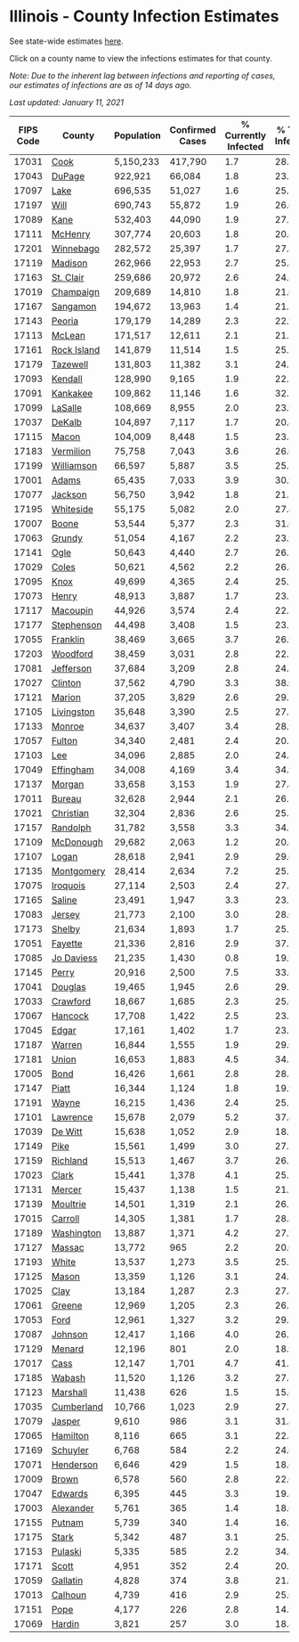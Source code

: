 # Illinois - County Infection Estimates

See state-wide estimates [here](/infections/us-il).

Click on a county name to view the infections estimates for that county.

*Note: Due to the inherent lag between infections and reporting of cases, our estimates of infections are as of 14 days ago.*

*Last updated: January 11, 2021*

|   FIPS Code |                     County |   Population |   Confirmed Cases |   % Currently Infected |   % Total Infected |
|-------------|----------------------------|--------------|-------------------|------------------------|--------------------|
|       17031 |               [Cook](cook) |    5,150,233 |           417,790 |                    1.7 |               28.8 |
|       17043 |           [DuPage](dupage) |      922,921 |            66,084 |                    1.8 |               23.3 |
|       17097 |               [Lake](lake) |      696,535 |            51,027 |                    1.6 |               25.2 |
|       17197 |               [Will](will) |      690,743 |            55,872 |                    1.9 |               26.0 |
|       17089 |               [Kane](kane) |      532,403 |            44,090 |                    1.9 |               27.1 |
|       17111 |         [McHenry](mchenry) |      307,774 |            20,603 |                    1.8 |               20.8 |
|       17201 |     [Winnebago](winnebago) |      282,572 |            25,397 |                    1.7 |               27.8 |
|       17119 |         [Madison](madison) |      262,966 |            22,953 |                    2.7 |               25.4 |
|       17163 |     [St. Clair](st.-clair) |      259,686 |            20,972 |                    2.6 |               24.3 |
|       17019 |     [Champaign](champaign) |      209,689 |            14,810 |                    1.8 |               21.0 |
|       17167 |       [Sangamon](sangamon) |      194,672 |            13,963 |                    1.4 |               21.2 |
|       17143 |           [Peoria](peoria) |      179,179 |            14,289 |                    2.3 |               22.9 |
|       17113 |           [McLean](mclean) |      171,517 |            12,611 |                    2.1 |               21.2 |
|       17161 | [Rock Island](rock-island) |      141,879 |            11,514 |                    1.5 |               25.1 |
|       17179 |       [Tazewell](tazewell) |      131,803 |            11,382 |                    3.1 |               24.5 |
|       17093 |         [Kendall](kendall) |      128,990 |             9,165 |                    1.9 |               22.1 |
|       17091 |       [Kankakee](kankakee) |      109,862 |            11,146 |                    1.6 |               32.2 |
|       17099 |         [LaSalle](lasalle) |      108,669 |             8,955 |                    2.0 |               23.9 |
|       17037 |           [DeKalb](dekalb) |      104,897 |             7,117 |                    1.7 |               20.4 |
|       17115 |             [Macon](macon) |      104,009 |             8,448 |                    1.5 |               23.8 |
|       17183 |     [Vermilion](vermilion) |       75,758 |             7,043 |                    3.6 |               26.0 |
|       17199 |   [Williamson](williamson) |       66,597 |             5,887 |                    3.5 |               25.1 |
|       17001 |             [Adams](adams) |       65,435 |             7,033 |                    3.9 |               30.9 |
|       17077 |         [Jackson](jackson) |       56,750 |             3,942 |                    1.8 |               21.2 |
|       17195 |     [Whiteside](whiteside) |       55,175 |             5,082 |                    2.0 |               27.4 |
|       17007 |             [Boone](boone) |       53,544 |             5,377 |                    2.3 |               31.0 |
|       17063 |           [Grundy](grundy) |       51,054 |             4,167 |                    2.2 |               23.9 |
|       17141 |               [Ogle](ogle) |       50,643 |             4,440 |                    2.7 |               26.2 |
|       17029 |             [Coles](coles) |       50,621 |             4,562 |                    2.2 |               26.4 |
|       17095 |               [Knox](knox) |       49,699 |             4,365 |                    2.4 |               25.2 |
|       17073 |             [Henry](henry) |       48,913 |             3,887 |                    1.7 |               23.3 |
|       17117 |       [Macoupin](macoupin) |       44,926 |             3,574 |                    2.4 |               22.7 |
|       17177 |   [Stephenson](stephenson) |       44,498 |             3,408 |                    1.5 |               23.1 |
|       17055 |       [Franklin](franklin) |       38,469 |             3,665 |                    3.7 |               26.9 |
|       17203 |       [Woodford](woodford) |       38,459 |             3,031 |                    2.8 |               22.5 |
|       17081 |     [Jefferson](jefferson) |       37,684 |             3,209 |                    2.8 |               24.8 |
|       17027 |         [Clinton](clinton) |       37,562 |             4,790 |                    3.3 |               38.0 |
|       17121 |           [Marion](marion) |       37,205 |             3,829 |                    2.6 |               29.3 |
|       17105 |   [Livingston](livingston) |       35,648 |             3,390 |                    2.5 |               27.2 |
|       17133 |           [Monroe](monroe) |       34,637 |             3,407 |                    3.4 |               28.9 |
|       17057 |           [Fulton](fulton) |       34,340 |             2,481 |                    2.4 |               20.5 |
|       17103 |                 [Lee](lee) |       34,096 |             2,885 |                    2.0 |               24.8 |
|       17049 |     [Effingham](effingham) |       34,008 |             4,169 |                    3.4 |               34.9 |
|       17137 |           [Morgan](morgan) |       33,658 |             3,153 |                    1.9 |               27.4 |
|       17011 |           [Bureau](bureau) |       32,628 |             2,944 |                    2.1 |               26.1 |
|       17021 |     [Christian](christian) |       32,304 |             2,836 |                    2.6 |               25.2 |
|       17157 |       [Randolph](randolph) |       31,782 |             3,558 |                    3.3 |               34.7 |
|       17109 |     [McDonough](mcdonough) |       29,682 |             2,063 |                    1.2 |               20.8 |
|       17107 |             [Logan](logan) |       28,618 |             2,941 |                    2.9 |               29.0 |
|       17135 |   [Montgomery](montgomery) |       28,414 |             2,634 |                    7.2 |               25.5 |
|       17075 |       [Iroquois](iroquois) |       27,114 |             2,503 |                    2.4 |               27.8 |
|       17165 |           [Saline](saline) |       23,491 |             1,947 |                    3.3 |               23.2 |
|       17083 |           [Jersey](jersey) |       21,773 |             2,100 |                    3.0 |               28.0 |
|       17173 |           [Shelby](shelby) |       21,634 |             1,893 |                    1.7 |               25.2 |
|       17051 |         [Fayette](fayette) |       21,336 |             2,816 |                    2.9 |               37.7 |
|       17085 |   [Jo Daviess](jo-daviess) |       21,235 |             1,430 |                    0.8 |               19.9 |
|       17145 |             [Perry](perry) |       20,916 |             2,500 |                    7.5 |               33.6 |
|       17041 |         [Douglas](douglas) |       19,465 |             1,945 |                    2.6 |               29.2 |
|       17033 |       [Crawford](crawford) |       18,667 |             1,685 |                    2.3 |               25.6 |
|       17067 |         [Hancock](hancock) |       17,708 |             1,422 |                    2.5 |               23.2 |
|       17045 |             [Edgar](edgar) |       17,161 |             1,402 |                    1.7 |               23.3 |
|       17187 |           [Warren](warren) |       16,844 |             1,555 |                    1.9 |               29.0 |
|       17181 |             [Union](union) |       16,653 |             1,883 |                    4.5 |               34.1 |
|       17005 |               [Bond](bond) |       16,426 |             1,661 |                    2.8 |               28.8 |
|       17147 |             [Piatt](piatt) |       16,344 |             1,124 |                    1.8 |               19.9 |
|       17191 |             [Wayne](wayne) |       16,215 |             1,436 |                    2.4 |               25.1 |
|       17101 |       [Lawrence](lawrence) |       15,678 |             2,079 |                    5.2 |               37.4 |
|       17039 |         [De Witt](de-witt) |       15,638 |             1,052 |                    2.9 |               18.7 |
|       17149 |               [Pike](pike) |       15,561 |             1,499 |                    3.0 |               27.3 |
|       17159 |       [Richland](richland) |       15,513 |             1,467 |                    3.7 |               26.2 |
|       17023 |             [Clark](clark) |       15,441 |             1,378 |                    4.1 |               25.1 |
|       17131 |           [Mercer](mercer) |       15,437 |             1,138 |                    1.5 |               21.2 |
|       17139 |       [Moultrie](moultrie) |       14,501 |             1,319 |                    2.1 |               26.2 |
|       17015 |         [Carroll](carroll) |       14,305 |             1,381 |                    1.7 |               28.4 |
|       17189 |   [Washington](washington) |       13,887 |             1,371 |                    4.2 |               27.9 |
|       17127 |           [Massac](massac) |       13,772 |               965 |                    2.2 |               20.0 |
|       17193 |             [White](white) |       13,537 |             1,273 |                    3.5 |               25.5 |
|       17125 |             [Mason](mason) |       13,359 |             1,126 |                    3.1 |               24.1 |
|       17025 |               [Clay](clay) |       13,184 |             1,287 |                    2.3 |               27.8 |
|       17061 |           [Greene](greene) |       12,969 |             1,205 |                    2.3 |               26.7 |
|       17053 |               [Ford](ford) |       12,961 |             1,327 |                    3.2 |               29.7 |
|       17087 |         [Johnson](johnson) |       12,417 |             1,166 |                    4.0 |               26.1 |
|       17129 |           [Menard](menard) |       12,196 |               801 |                    2.0 |               18.9 |
|       17017 |               [Cass](cass) |       12,147 |             1,701 |                    4.7 |               41.7 |
|       17185 |           [Wabash](wabash) |       11,520 |             1,126 |                    3.2 |               27.7 |
|       17123 |       [Marshall](marshall) |       11,438 |               626 |                    1.5 |               15.6 |
|       17035 |   [Cumberland](cumberland) |       10,766 |             1,023 |                    2.9 |               27.2 |
|       17079 |           [Jasper](jasper) |        9,610 |               986 |                    3.1 |               31.4 |
|       17065 |       [Hamilton](hamilton) |        8,116 |               665 |                    3.1 |               22.8 |
|       17169 |       [Schuyler](schuyler) |        6,768 |               584 |                    2.2 |               24.6 |
|       17071 |     [Henderson](henderson) |        6,646 |               429 |                    1.5 |               18.6 |
|       17009 |             [Brown](brown) |        6,578 |               560 |                    2.8 |               22.0 |
|       17047 |         [Edwards](edwards) |        6,395 |               445 |                    3.3 |               19.4 |
|       17003 |     [Alexander](alexander) |        5,761 |               365 |                    1.4 |               18.6 |
|       17155 |           [Putnam](putnam) |        5,739 |               340 |                    1.4 |               16.9 |
|       17175 |             [Stark](stark) |        5,342 |               487 |                    3.1 |               25.9 |
|       17153 |         [Pulaski](pulaski) |        5,335 |               585 |                    2.2 |               34.8 |
|       17171 |             [Scott](scott) |        4,951 |               352 |                    2.4 |               20.2 |
|       17059 |       [Gallatin](gallatin) |        4,828 |               374 |                    3.8 |               21.9 |
|       17013 |         [Calhoun](calhoun) |        4,739 |               416 |                    2.9 |               25.0 |
|       17151 |               [Pope](pope) |        4,177 |               226 |                    2.8 |               14.9 |
|       17069 |           [Hardin](hardin) |        3,821 |               257 |                    3.0 |               18.4 |